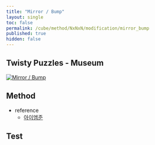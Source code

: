 ```yaml
---
title: "Mirror / Bump"
layout: single
toc: false
permalink: /cube/method/NxNxN/modification/mirror_bump
published: true
hidden: false
---
```


<head>
  <base target="_blank">
</head>



## Twisty Puzzles - Museum

<a href="https://twistypuzzles.com/app/museum/museum_showitem.php?pkey=1579">
  <img alt="Mirror / Bump" src="https://twistypuzzles.com/museum/large/01579-02.jpg">
</a>



## Method

- reference
  - [아이엠준](https://youtu.be/5BFRk7amyvk)



## Test
